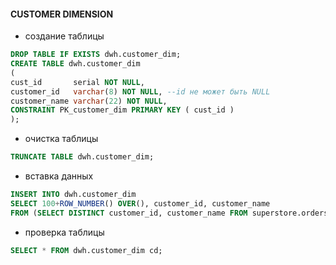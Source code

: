 #### CUSTOMER DIMENSION

- создание таблицы

```sql
DROP TABLE IF EXISTS dwh.customer_dim;
CREATE TABLE dwh.customer_dim
(
cust_id       serial NOT NULL,
customer_id   varchar(8) NOT NULL, --id не может быть NULL
customer_name varchar(22) NOT NULL,
CONSTRAINT PK_customer_dim PRIMARY KEY ( cust_id )
);
```
- очистка таблицы

```sql
TRUNCATE TABLE dwh.customer_dim;
```
- вставка данных

```sql
INSERT INTO dwh.customer_dim 
SELECT 100+ROW_NUMBER() OVER(), customer_id, customer_name 
FROM (SELECT DISTINCT customer_id, customer_name FROM superstore.orders ) a;
```

- проверка таблицы

```sql
SELECT * FROM dwh.customer_dim cd; 
```